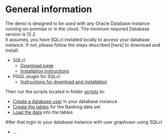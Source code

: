 # General information

The demo is designed to be used with any Oracle Database instance running on-premise or in the cloud. The minimum required Database version is 12.2.  
It assumes, you have SQLcl installed locally to access your database instance. If not, please follow the steps described [here] to download and install:

* SQLcl
    * [Download page](https://www.oracle.com/database/sqldeveloper/technologies/sqlcl/download/)
    * [Installation instructions](https://docs.oracle.com/en/database/oracle/apex/23.1/aeadm/downloading-and-installing-sqlcl.html)
* PGQL plugin for SQLcl
    * [Instructions for download and installation](https://docs.oracle.com/en/database/oracle/sql-developer-command-line/23.3/sqcug/using-pgql-plug-sqlcl.html)

Then run the scripts located in folder [scripts](https://github.com/karinpatenge/property-graph/tree/main/Banking%20dataset%20example/scripts/database) to:

* [Create a database user](https://github.com/karinpatenge/property-graph/blob/main/Banking%20dataset%20example/scripts/database/00_create_database_user.sql) in your database instance
* [Create the tables](https://github.com/karinpatenge/property-graph/blob/main/Banking%20dataset%20example/scripts/database/01_create_data_set_tables.sql) for the Banking data set
* [Load the data](https://github.com/karinpatenge/property-graph/blob/main/Banking%20dataset%20example/scripts/database/02_load_data_set.sql) into the tables

After that login to your database instance with user *graphuser* using SQLcl

* ...
